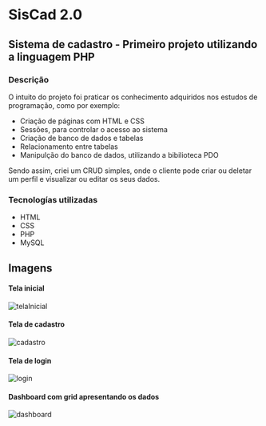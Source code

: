 # SisCad 2.0
## Sistema de cadastro - Primeiro projeto utilizando a linguagem PHP

### Descrição
O intuito do projeto foi praticar os conhecimento adquiridos nos estudos de programação, como por exemplo:
* Criação de páginas com HTML e CSS
* Sessões, para controlar o acesso ao sistema
* Criação de banco de dados e tabelas
* Relacionamento entre tabelas
* Manipulção do banco de dados, utilizando a bibilioteca PDO

Sendo assim, criei um CRUD simples, onde o cliente pode criar ou deletar um perfil e visualizar ou editar os seus dados.

### Tecnologías utilizadas
* HTML
* CSS
* PHP
* MySQL

## Imagens 

#### Tela inicial
![telaInicial](https://user-images.githubusercontent.com/81430073/213202035-acf72e7d-22e2-4f83-947e-65496c3028d7.PNG)

#### Tela de cadastro
![cadastro](https://user-images.githubusercontent.com/81430073/213202197-bb0ac33c-cd38-482d-9fe2-fb2e2af2156f.PNG)

#### Tela de login
![login](https://user-images.githubusercontent.com/81430073/213202265-46b3898d-b93b-4867-9cce-c6645fb38569.PNG)

#### Dashboard com grid apresentando os dados
![dashboard](https://user-images.githubusercontent.com/81430073/213202365-d4a90ecf-c63b-40f2-af2b-5e40611e0734.PNG)
